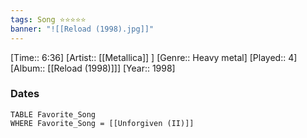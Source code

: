```yaml
---
tags: Song ⭐⭐⭐⭐⭐ 
banner: "![[Reload (1998).jpg]]"
---
```

[Time:: 6:36]
[Artist:: [[Metallica]] ]
[Genre:: Heavy metal]
[Played:: 4]
[Album:: [[Reload (1998)]]]
[Year:: 1998]
### Dates
````dataview
TABLE Favorite_Song
WHERE Favorite_Song = [[Unforgiven (II)]]
````